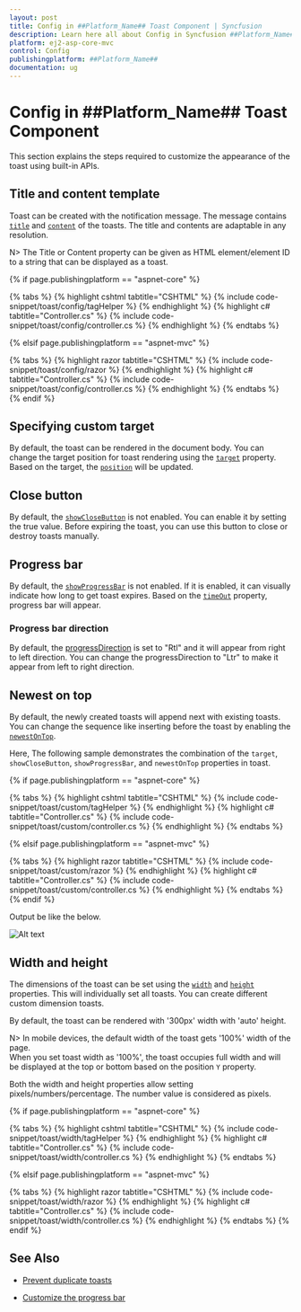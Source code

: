 ```yaml
---
layout: post
title: Config in ##Platform_Name## Toast Component | Syncfusion
description: Learn here all about Config in Syncfusion ##Platform_Name## Toast component of Syncfusion Essential JS 2 and more.
platform: ej2-asp-core-mvc
control: Config
publishingplatform: ##Platform_Name##
documentation: ug
---
```



# Config in ##Platform_Name## Toast Component

This section explains the steps required to customize the appearance of the toast using built-in APIs.

## Title and content template

Toast can be created with the notification message. The message contains [`title`](https://help.syncfusion.com/cr/aspnetcore-js2/Syncfusion.EJ2.Notifications.Toast.html#Syncfusion_EJ2_Notifications_Toast_Title) and [`content`](https://help.syncfusion.com/cr/aspnetcore-js2/Syncfusion.EJ2.Notifications.Toast.html#Syncfusion_EJ2_Notifications_Toast_Content) of the toasts. The title and contents are adaptable in any resolution.

N> The Title or Content property can be given as HTML element/element ID to a string that can be displayed as a toast.

{% if page.publishingplatform == "aspnet-core" %}

{% tabs %}
{% highlight cshtml tabtitle="CSHTML" %}
{% include code-snippet/toast/config/tagHelper %}
{% endhighlight %}
{% highlight c# tabtitle="Controller.cs" %}
{% include code-snippet/toast/config/controller.cs %}
{% endhighlight %}
{% endtabs %}

{% elsif page.publishingplatform == "aspnet-mvc" %}

{% tabs %}
{% highlight razor tabtitle="CSHTML" %}
{% include code-snippet/toast/config/razor %}
{% endhighlight %}
{% highlight c# tabtitle="Controller.cs" %}
{% include code-snippet/toast/config/controller.cs %}
{% endhighlight %}
{% endtabs %}
{% endif %}



## Specifying custom target

By default, the toast can be rendered in the document body. You can change the target position for toast rendering using the [`target`](https://help.syncfusion.com/cr/aspnetcore-js2/Syncfusion.EJ2.Notifications.Toast.html#Syncfusion_EJ2_Notifications_Toast_Target) property. Based on the target, the [`position`](https://help.syncfusion.com/cr/aspnetcore-js2/Syncfusion.EJ2.Notifications.Toast.html#Syncfusion_EJ2_Notifications_Toast_Position) will be updated.

## Close button

By default, the [`showCloseButton`](https://help.syncfusion.com/cr/aspnetcore-js2/Syncfusion.EJ2.Notifications.Toast.html#Syncfusion_EJ2_Notifications_Toast_ShowCloseButton) is not enabled. You can enable it by setting the true value. Before expiring the toast, you can use this button to close or destroy toasts manually.

## Progress bar

By default, the [`showProgressBar`](https://help.syncfusion.com/cr/aspnetcore-js2/Syncfusion.EJ2.Notifications.Toast.html#Syncfusion_EJ2_Notifications_Toast_ShowProgressBar) is not enabled. If it is enabled, it can visually indicate how long to get toast expires. Based on the [`timeOut`](https://help.syncfusion.com/cr/aspnetcore-js2/Syncfusion.EJ2.Notifications.Toast.html#Syncfusion_EJ2_Notifications_Toast_TimeOut) property, progress bar will appear.

### Progress bar direction

By default, the [progressDirection](https://help.syncfusion.com/cr/aspnetcore-js2/Syncfusion.EJ2.Notifications.Toast.html#Syncfusion_EJ2_Notifications_Toast_ProgressDirection) is set to "Rtl" and it will appear from right to left direction. You can change the progressDirection to "Ltr" to make it appear from left to right direction.

## Newest on top

By default, the newly created toasts will append next with existing toasts. You can change the sequence like inserting before the toast by enabling the [`newestOnTop`](https://help.syncfusion.com/cr/aspnetcore-js2/Syncfusion.EJ2.Notifications.Toast.html#Syncfusion_EJ2_Notifications_Toast_NewestOnTop).

Here, The following sample demonstrates the combination of the `target`, `showCloseButton`, `showProgressBar`, and `newestOnTop` properties in toast.

{% if page.publishingplatform == "aspnet-core" %}

{% tabs %}
{% highlight cshtml tabtitle="CSHTML" %}
{% include code-snippet/toast/custom/tagHelper %}
{% endhighlight %}
{% highlight c# tabtitle="Controller.cs" %}
{% include code-snippet/toast/custom/controller.cs %}
{% endhighlight %}
{% endtabs %}

{% elsif page.publishingplatform == "aspnet-mvc" %}

{% tabs %}
{% highlight razor tabtitle="CSHTML" %}
{% include code-snippet/toast/custom/razor %}
{% endhighlight %}
{% highlight c# tabtitle="Controller.cs" %}
{% include code-snippet/toast/custom/controller.cs %}
{% endhighlight %}
{% endtabs %}
{% endif %}



Output be like the below.

![Alt text](./images/toast-progress.PNG)

## Width and height

The dimensions of the toast can be set using the [`width`](https://help.syncfusion.com/cr/aspnetcore-js2/Syncfusion.EJ2.Notifications.Toast.html#Syncfusion_EJ2_Notifications_Toast_Width) and [`height`](https://help.syncfusion.com/cr/aspnetcore-js2/Syncfusion.EJ2.Notifications.Toast.html#Syncfusion_EJ2_Notifications_Toast_Height) properties. This will individually set all toasts. You can create different custom dimension toasts.

By default, the toast can be rendered with '300px' width with 'auto' height.

N> In mobile devices, the default width of the toast gets '100%' width of the page.
<br/> When you set toast width as '100%', the toast occupies full width and will be displayed at the top or bottom based on the position `Y` property.

Both the width and height properties allow setting pixels/numbers/percentage. The number value is considered as pixels.

{% if page.publishingplatform == "aspnet-core" %}

{% tabs %}
{% highlight cshtml tabtitle="CSHTML" %}
{% include code-snippet/toast/width/tagHelper %}
{% endhighlight %}
{% highlight c# tabtitle="Controller.cs" %}
{% include code-snippet/toast/width/controller.cs %}
{% endhighlight %}
{% endtabs %}

{% elsif page.publishingplatform == "aspnet-mvc" %}

{% tabs %}
{% highlight razor tabtitle="CSHTML" %}
{% include code-snippet/toast/width/razor %}
{% endhighlight %}
{% highlight c# tabtitle="Controller.cs" %}
{% include code-snippet/toast/width/controller.cs %}
{% endhighlight %}
{% endtabs %}
{% endif %}



## See Also

* [Prevent duplicate toasts](./how-to/prevent-duplicate-toast-display)

* [Customize the progress bar](./how-to/customize-progress-bar-theme-and-sizing)
